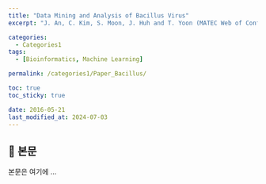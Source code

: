 ```yaml
---
title: "Data Mining and Analysis of Bacillus Virus"
excerpt: "J. An, C. Kim, S. Moon, J. Huh and T. Yoon (MATEC Web of Conferences, 69, 01006, 2016)"

categories:
  - Categories1
tags:
  - [Bioinformatics, Machine Learning]

permalink: /categories1/Paper_Bacillus/

toc: true
toc_sticky: true

date: 2016-05-21
last_modified_at: 2024-07-03
---
```


## 🦥 본문

본문은 여기에 ...
